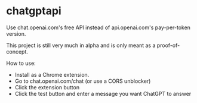 # chatgptapi
Use chat.openai.com's free API instead of api.openai.com's pay-per-token version.

This project is still very much in alpha and is only meant as a proof-of-concept.

How to use:
- Install as a Chrome extension.
- Go to chat.openai.com/chat (or use a CORS unblocker)
- Click the extension button
- Click the test button and enter a message you want ChatGPT to answer
